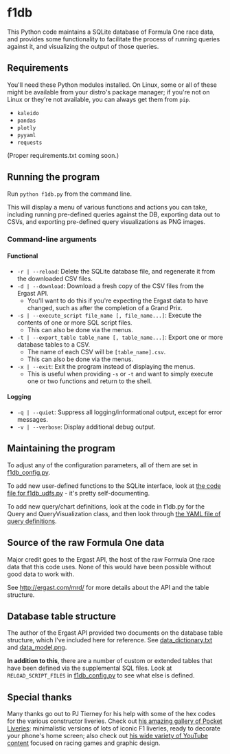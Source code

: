 # f1db

This Python code maintains a SQLite database of Formula One race data, and provides some functionality to facilitate the process of running queries against it, and visualizing the output of those queries.

## Requirements

You'll need these Python modules installed. On Linux, some or all of these might be available from your distro's package manager; if you're not on Linux or they're not available, you can always get them from  `pip`.

- `kaleido`
- `pandas`
- `plotly`
- `pyyaml`
- `requests`

(Proper requirements.txt coming soon.)

## Running the program

Run `python f1db.py` from the command line.

This will display a menu of various functions and actions you can take, including running pre-defined queries against the DB, exporting data out to CSVs, and exporting pre-defined query visualizations as PNG images.

### Command-line arguments

#### Functional

- `-r | --reload`: Delete the SQLite database file, and regenerate it from the downloaded CSV files.
- `-d | --download`: Download a fresh copy of the CSV files from the Ergast API.
  - You'll want to do this if you're expecting the Ergast data to have changed, such as after the completion of a Grand Prix.
- `-s | --execute_script file_name [, file_name...]`: Execute the contents of one or more SQL script files.
  - This can also be done via the menus.
- `-t | --export_table table_name [, table_name...]`: Export one or more database tables to a CSV.
  - The name of each CSV will be `[table_name].csv`.
  - This can also be done via the menus.
- `-x | --exit`: Exit the program instead of displaying the menus.
  - This is useful when providing `-s` or `-t` and want to simply execute one or two functions and return to the shell.

#### Logging

- `-q | --quiet`: Suppress all logging/informational output, except for error messages.
- `-v | --verbose`: Display additional debug output.

## Maintaining the program

To adjust any of the configuration parameters, all of them are set in [f1db_config.py](f1db_config.py).

To add new user-defined functions to the SQLite interface, look at [the code file for f1db_udfs.py](f1db_udfs.py) - it's pretty self-documenting.

To add new query/chart definitions, look at the code in f1db.py for the Query and QueryVisualization class, and then look through [the YAML file of query definitions](f1db_queries.yml).

## Source of the raw Formula One data

Major credit goes to the Ergast API, the host of the raw Formula One race data that this code uses. None of this would have been possible without good data to work with.

See http://ergast.com/mrd/ for more details about the API and the table structure.

## Database table structure

The author of the Ergast API provided two documents on the database table structure, which I've included here for reference. See [data_dictionary.txt](data_dictionary.txt) and [data_model.png](data_model.png).

**In addition to this**, there are a number of custom or extended tables that have been defined via the supplemental SQL files. Look at `RELOAD_SCRIPT_FILES` in [f1db_config.py](f1db_config.py) to see what else is defined.

## Special thanks

Many thanks go out to PJ Tierney for his help with some of the hex codes for the various constructor liveries. Check out [his amazing gallery of Pocket Liveries](https://pjtierney.net/pocketliveries): minimalistic versions of lots of iconic F1 liveries, ready to decorate your phone's home screen; also check out [his wide variety of YouTube content](https://www.youtube.com/pjtierney) focused on racing games and graphic design.